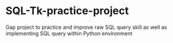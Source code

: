 # SQL-Tk-practice-project
Gap project to practice and improve raw SQL query skill as well as implementing SQL query within Python environment
